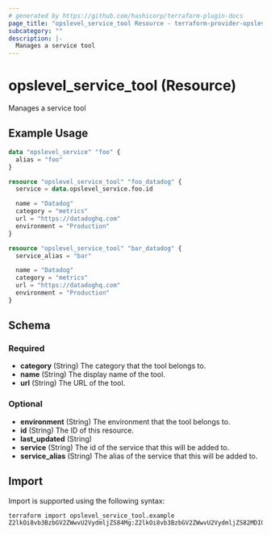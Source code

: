 ```yaml
---
# generated by https://github.com/hashicorp/terraform-plugin-docs
page_title: "opslevel_service_tool Resource - terraform-provider-opslevel"
subcategory: ""
description: |-
  Manages a service tool
---
```


# opslevel_service_tool (Resource)

Manages a service tool

## Example Usage

```terraform
data "opslevel_service" "foo" {
  alias = "foo"
}

resource "opslevel_service_tool" "foo_datadog" {
  service = data.opslevel_service.foo.id

  name = "Datadog"
  category = "metrics"
  url = "https://datadoghq.com"
  environment = "Production"
}

resource "opslevel_service_tool" "bar_datadog" {
  service_alias = "bar"

  name = "Datadog"
  category = "metrics"
  url = "https://datadoghq.com"
  environment = "Production"
}
```

<!-- schema generated by tfplugindocs -->
## Schema

### Required

- **category** (String) The category that the tool belongs to.
- **name** (String) The display name of the tool.
- **url** (String) The URL of the tool.

### Optional

- **environment** (String) The environment that the tool belongs to.
- **id** (String) The ID of this resource.
- **last_updated** (String)
- **service** (String) The id of the service that this will be added to.
- **service_alias** (String) The alias of the service that this will be added to.

## Import

Import is supported using the following syntax:

```shell
terraform import opslevel_service_tool.example Z2lkOi8vb3BzbGV2ZWwvU2VydmljZS84Mg:Z2lkOi8vb3BzbGV2ZWwvU2VydmljZS82MDI0
```
